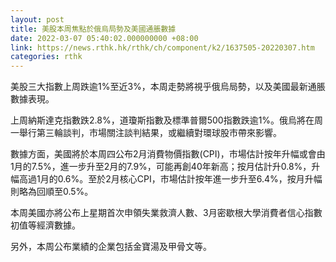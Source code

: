 ```yaml
---
layout: post
title: 美股本周焦點於俄烏局勢及美國通脹數據
date: 2022-03-07 05:40:02.000000000 +08:00
link: https://news.rthk.hk/rthk/ch/component/k2/1637505-20220307.htm
categories: rthk
---
```


美股三大指數上周跌逾1%至近3%，本周走勢將視乎俄烏局勢，以及美國最新通脹數據表現。

上周納斯達克指數跌2.8%，道瓊斯指數及標準普爾500指數跌逾1%。俄烏將在周一舉行第三輪談判，市場關注談判結果，或繼續對環球股市帶來影響。

數據方面，美國將於本周四公布2月消費物價指數(CPI)，市場估計按年升幅或會由1月的7.5%，進一步升至2月的7.9%，可能再創40年新高；按月估計升0.8%，升幅高過1月的0.6%。至於2月核心CPI，市場估計按年進一步升至6.4%，按月升幅則略為回順至0.5%。

本周美國亦將公布上星期首次申領失業救濟人數、3月密歇根大學消費者信心指數初值等經濟數據。

另外，本周公布業績的企業包括金寶湯及甲骨文等。

